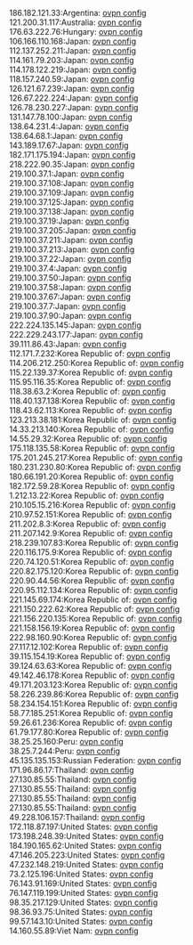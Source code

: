 186.182.121.33:Argentina: [ovpn config](vpn/186_182_121_33.ovpn)  
121.200.31.117:Australia: [ovpn config](vpn/121_200_31_117.ovpn)  
176.63.222.76:Hungary: [ovpn config](vpn/176_63_222_76.ovpn)  
106.166.110.168:Japan: [ovpn config](vpn/106_166_110_168.ovpn)  
112.137.252.211:Japan: [ovpn config](vpn/112_137_252_211.ovpn)  
114.161.79.203:Japan: [ovpn config](vpn/114_161_79_203.ovpn)  
114.178.122.219:Japan: [ovpn config](vpn/114_178_122_219.ovpn)  
118.157.240.59:Japan: [ovpn config](vpn/118_157_240_59.ovpn)  
126.121.67.239:Japan: [ovpn config](vpn/126_121_67_239.ovpn)  
126.67.222.224:Japan: [ovpn config](vpn/126_67_222_224.ovpn)  
126.78.230.227:Japan: [ovpn config](vpn/126_78_230_227.ovpn)  
131.147.78.100:Japan: [ovpn config](vpn/131_147_78_100.ovpn)  
138.64.231.4:Japan: [ovpn config](vpn/138_64_231_4.ovpn)  
138.64.68.1:Japan: [ovpn config](vpn/138_64_68_1.ovpn)  
143.189.17.67:Japan: [ovpn config](vpn/143_189_17_67.ovpn)  
182.171.175.194:Japan: [ovpn config](vpn/182_171_175_194.ovpn)  
218.222.90.35:Japan: [ovpn config](vpn/218_222_90_35.ovpn)  
219.100.37.1:Japan: [ovpn config](vpn/219_100_37_1.ovpn)  
219.100.37.108:Japan: [ovpn config](vpn/219_100_37_108.ovpn)  
219.100.37.109:Japan: [ovpn config](vpn/219_100_37_109.ovpn)  
219.100.37.125:Japan: [ovpn config](vpn/219_100_37_125.ovpn)  
219.100.37.138:Japan: [ovpn config](vpn/219_100_37_138.ovpn)  
219.100.37.19:Japan: [ovpn config](vpn/219_100_37_19.ovpn)  
219.100.37.205:Japan: [ovpn config](vpn/219_100_37_205.ovpn)  
219.100.37.211:Japan: [ovpn config](vpn/219_100_37_211.ovpn)  
219.100.37.213:Japan: [ovpn config](vpn/219_100_37_213.ovpn)  
219.100.37.22:Japan: [ovpn config](vpn/219_100_37_22.ovpn)  
219.100.37.4:Japan: [ovpn config](vpn/219_100_37_4.ovpn)  
219.100.37.50:Japan: [ovpn config](vpn/219_100_37_50.ovpn)  
219.100.37.58:Japan: [ovpn config](vpn/219_100_37_58.ovpn)  
219.100.37.67:Japan: [ovpn config](vpn/219_100_37_67.ovpn)  
219.100.37.7:Japan: [ovpn config](vpn/219_100_37_7.ovpn)  
219.100.37.90:Japan: [ovpn config](vpn/219_100_37_90.ovpn)  
222.224.135.145:Japan: [ovpn config](vpn/222_224_135_145.ovpn)  
222.229.243.177:Japan: [ovpn config](vpn/222_229_243_177.ovpn)  
39.111.86.43:Japan: [ovpn config](vpn/39_111_86_43.ovpn)  
112.171.7.232:Korea Republic of: [ovpn config](vpn/112_171_7_232.ovpn)  
114.206.212.250:Korea Republic of: [ovpn config](vpn/114_206_212_250.ovpn)  
115.22.139.37:Korea Republic of: [ovpn config](vpn/115_22_139_37.ovpn)  
115.95.116.35:Korea Republic of: [ovpn config](vpn/115_95_116_35.ovpn)  
118.38.63.2:Korea Republic of: [ovpn config](vpn/118_38_63_2.ovpn)  
118.40.137.138:Korea Republic of: [ovpn config](vpn/118_40_137_138.ovpn)  
118.43.62.113:Korea Republic of: [ovpn config](vpn/118_43_62_113.ovpn)  
123.213.38.181:Korea Republic of: [ovpn config](vpn/123_213_38_181.ovpn)  
14.33.213.140:Korea Republic of: [ovpn config](vpn/14_33_213_140.ovpn)  
14.55.29.32:Korea Republic of: [ovpn config](vpn/14_55_29_32.ovpn)  
175.118.135.58:Korea Republic of: [ovpn config](vpn/175_118_135_58.ovpn)  
175.201.245.217:Korea Republic of: [ovpn config](vpn/175_201_245_217.ovpn)  
180.231.230.80:Korea Republic of: [ovpn config](vpn/180_231_230_80.ovpn)  
180.66.191.20:Korea Republic of: [ovpn config](vpn/180_66_191_20.ovpn)  
182.172.59.28:Korea Republic of: [ovpn config](vpn/182_172_59_28.ovpn)  
1.212.13.22:Korea Republic of: [ovpn config](vpn/1_212_13_22.ovpn)  
210.105.15.216:Korea Republic of: [ovpn config](vpn/210_105_15_216.ovpn)  
210.97.52.151:Korea Republic of: [ovpn config](vpn/210_97_52_151.ovpn)  
211.202.8.3:Korea Republic of: [ovpn config](vpn/211_202_8_3.ovpn)  
211.207.142.9:Korea Republic of: [ovpn config](vpn/211_207_142_9.ovpn)  
218.239.107.83:Korea Republic of: [ovpn config](vpn/218_239_107_83.ovpn)  
220.116.175.9:Korea Republic of: [ovpn config](vpn/220_116_175_9.ovpn)  
220.74.120.51:Korea Republic of: [ovpn config](vpn/220_74_120_51.ovpn)  
220.82.175.120:Korea Republic of: [ovpn config](vpn/220_82_175_120.ovpn)  
220.90.44.56:Korea Republic of: [ovpn config](vpn/220_90_44_56.ovpn)  
220.95.112.134:Korea Republic of: [ovpn config](vpn/220_95_112_134.ovpn)  
221.145.69.174:Korea Republic of: [ovpn config](vpn/221_145_69_174.ovpn)  
221.150.222.62:Korea Republic of: [ovpn config](vpn/221_150_222_62.ovpn)  
221.156.220.135:Korea Republic of: [ovpn config](vpn/221_156_220_135.ovpn)  
221.158.156.19:Korea Republic of: [ovpn config](vpn/221_158_156_19.ovpn)  
222.98.160.90:Korea Republic of: [ovpn config](vpn/222_98_160_90.ovpn)  
27.117.12.102:Korea Republic of: [ovpn config](vpn/27_117_12_102.ovpn)  
39.115.154.19:Korea Republic of: [ovpn config](vpn/39_115_154_19.ovpn)  
39.124.63.63:Korea Republic of: [ovpn config](vpn/39_124_63_63.ovpn)  
49.142.46.178:Korea Republic of: [ovpn config](vpn/49_142_46_178.ovpn)  
49.171.203.123:Korea Republic of: [ovpn config](vpn/49_171_203_123.ovpn)  
58.226.239.86:Korea Republic of: [ovpn config](vpn/58_226_239_86.ovpn)  
58.234.154.151:Korea Republic of: [ovpn config](vpn/58_234_154_151.ovpn)  
58.77.185.251:Korea Republic of: [ovpn config](vpn/58_77_185_251.ovpn)  
59.26.61.236:Korea Republic of: [ovpn config](vpn/59_26_61_236.ovpn)  
61.79.177.80:Korea Republic of: [ovpn config](vpn/61_79_177_80.ovpn)  
38.25.25.160:Peru: [ovpn config](vpn/38_25_25_160.ovpn)  
38.25.7.244:Peru: [ovpn config](vpn/38_25_7_244.ovpn)  
45.135.135.153:Russian Federation: [ovpn config](vpn/45_135_135_153.ovpn)  
171.96.86.17:Thailand: [ovpn config](vpn/171_96_86_17.ovpn)  
27.130.85.55:Thailand: [ovpn config](vpn/27_130_85_55.ovpn)  
27.130.85.55:Thailand: [ovpn config](vpn/27_130_85_55.ovpn)  
27.130.85.55:Thailand: [ovpn config](vpn/27_130_85_55.ovpn)  
27.130.85.55:Thailand: [ovpn config](vpn/27_130_85_55.ovpn)  
49.228.106.157:Thailand: [ovpn config](vpn/49_228_106_157.ovpn)  
172.118.87.197:United States: [ovpn config](vpn/172_118_87_197.ovpn)  
173.198.248.39:United States: [ovpn config](vpn/173_198_248_39.ovpn)  
184.190.165.62:United States: [ovpn config](vpn/184_190_165_62.ovpn)  
47.146.205.223:United States: [ovpn config](vpn/47_146_205_223.ovpn)  
47.232.148.219:United States: [ovpn config](vpn/47_232_148_219.ovpn)  
73.2.125.196:United States: [ovpn config](vpn/73_2_125_196.ovpn)  
76.143.91.169:United States: [ovpn config](vpn/76_143_91_169.ovpn)  
76.147.119.199:United States: [ovpn config](vpn/76_147_119_199.ovpn)  
98.35.217.129:United States: [ovpn config](vpn/98_35_217_129.ovpn)  
98.36.93.75:United States: [ovpn config](vpn/98_36_93_75.ovpn)  
99.57.143.10:United States: [ovpn config](vpn/99_57_143_10.ovpn)  
14.160.55.89:Viet Nam: [ovpn config](vpn/14_160_55_89.ovpn)  
